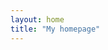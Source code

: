 ```yaml
---
layout: home
title: "My homepage"
---
```


<!-- ## Projects

* [Small Scale Experimental Machine (SSEM) emulator](https://github.com/sreguera/SSEM)
* [derp, a derived parameters interpreter](https://github.com/sreguera/derp)
* [tuntun, a transputer emulator](https://github.com/sreguera/tuntun) :construction:

## Readings

* [Readings from Erik Meijer's course "Functional Programming Fundamentals"](./readings/EM-FPF_Readings.html)
* [Free programming and CS books](./readings/free-cs-books.html)
* [Space Standards](./readings/space-standards.html)

## Misc

* [Computer Adventures Technology](./advtech/index.html) :construction:
    * [The Scott Adams' Text Adventure Engine](./advtech/sa-tape-engine.html) :construction:
    * [Adventures in Basic](./advtech/adv-basic.md) :construction: -->